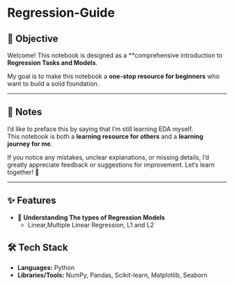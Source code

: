 # Regression-Guide

## 🎯 Objective
Welcome! This notebook is designed as a **comprehensive introduction to **Regression Tasks and Models**.  

My goal is to make this notebook a **one-stop resource for beginners** who want to build a solid foundation.

---

## 📝 Notes
I’d like to preface this by saying that I’m still learning EDA myself.  
This notebook is both a **learning resource for others** and a **learning journey for me**.  

If you notice any mistakes, unclear explanations, or missing details, I’d greatly appreciate feedback or suggestions for improvement. Let’s learn together! 🚀  

---

## ✨ Features
- 🔹 **Understanding The types of Regression Models**
  - Linear,Multiple Linear Regression, L1 and L2

## 🛠 Tech Stack
- **Languages:** Python  
- **Libraries/Tools:** NumPy, Pandas, Scikit-learn, Matplotlib, Seaborn  
